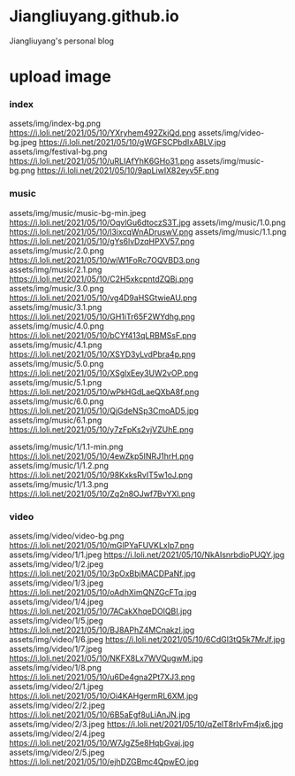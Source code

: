 # Jiangliuyang.github.io

Jiangliuyang's personal blog

# upload image

### index

assets/img/index-bg.png https://i.loli.net/2021/05/10/YXryhem492ZkiQd.png
assets/img/video-bg.jpeg https://i.loli.net/2021/05/10/gWGFSCPbdIxABLV.jpg
assets/img/festival-bg.png https://i.loli.net/2021/05/10/uRLIAfYhK6GHo31.png
assets/img/music-bg.png https://i.loli.net/2021/05/10/9apLiwIX82eyv5F.png

### music

assets/img/music/music-bg-min.jpeg https://i.loli.net/2021/05/10/OqvlGu6dtoczS3T.jpg
assets/img/music/1.0.png https://i.loli.net/2021/05/10/l3ixcqWnADruswV.png
assets/img/music/1.1.png https://i.loli.net/2021/05/10/gYs6lvDzqHPXV57.png
assets/img/music/2.0.png https://i.loli.net/2021/05/10/wjW1FoRc7OQVBD3.png
assets/img/music/2.1.png https://i.loli.net/2021/05/10/C2H5xkcpntdZQBj.png
assets/img/music/3.0.png https://i.loli.net/2021/05/10/vg4D9aHSGtwieAU.png
assets/img/music/3.1.png https://i.loli.net/2021/05/10/GH1iTr65F2WYdhg.png
assets/img/music/4.0.png https://i.loli.net/2021/05/10/bCYf413qLRBMSsF.png
assets/img/music/4.1.png https://i.loli.net/2021/05/10/XSYD3yLvdPbra4p.png
assets/img/music/5.0.png https://i.loli.net/2021/05/10/XSglxEey3UW2vOP.png
assets/img/music/5.1.png https://i.loli.net/2021/05/10/wPkHGdLaeQXbA8f.png
assets/img/music/6.0.png https://i.loli.net/2021/05/10/QjGdeNSp3CmoAD5.jpg
assets/img/music/6.1.png https://i.loli.net/2021/05/10/y7zFpKs2vjVZUhE.png

assets/img/music/1/1.1-min.png https://i.loli.net/2021/05/10/4ewZkp5INRJ1hrH.png
assets/img/music/1/1.2.png https://i.loli.net/2021/05/10/98KxksRvIT5w1oJ.png
assets/img/music/1/1.3.png https://i.loli.net/2021/05/10/Zq2n8OJwf7BvYXl.png

### video

assets/img/video/video-bg.png https://i.loli.net/2021/05/10/mGlPYaFUVKLxIp7.png
assets/img/video/1/1.jpeg https://i.loli.net/2021/05/10/NkAIsnrbdioPUQY.jpg
assets/img/video/1/2.jpeg https://i.loli.net/2021/05/10/3pOxBbjMACDPaNf.jpg
assets/img/video/1/3.jpeg https://i.loli.net/2021/05/10/oAdhXimQNZGcFTq.jpg
assets/img/video/1/4.jpeg https://i.loli.net/2021/05/10/7ACakXhqeDOlQBI.jpg
assets/img/video/1/5.jpeg https://i.loli.net/2021/05/10/BJ8APhZ4MCnakzI.jpg
assets/img/video/1/6.jpeg https://i.loli.net/2021/05/10/6CdGl3tQ5k7MrJf.jpg
assets/img/video/1/7.jpeg https://i.loli.net/2021/05/10/NKFX8Lx7WVQugwM.jpg
assets/img/video/1/8.png https://i.loli.net/2021/05/10/u6De4gna2Pt7XJ3.png
assets/img/video/2/1.jpeg https://i.loli.net/2021/05/10/Oi4KAHgermRL6XM.jpg
assets/img/video/2/2.jpeg https://i.loli.net/2021/05/10/6B5aEgf8uLiAnJN.jpg
assets/img/video/2/3.jpeg https://i.loli.net/2021/05/10/qZelT8rIvFm4jx6.jpg
assets/img/video/2/4.jpeg https://i.loli.net/2021/05/10/W7JgZ5e8HqbGvaj.jpg
assets/img/video/2/5.jpeg https://i.loli.net/2021/05/10/ejhDZGBmc4QpwEO.jpg
